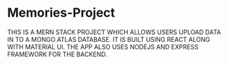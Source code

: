 # Memories-Project

THIS IS A MERN STACK PROJECT WHICH ALLOWS USERS UPLOAD DATA IN TO A MONGO ATLAS DATABASE.
IT IS BUILT USING REACT ALONG WITH MATERIAL UI.
THE APP ALSO USES NODEJS AND EXPRESS FRAMEWORK FOR THE BACKEND.
